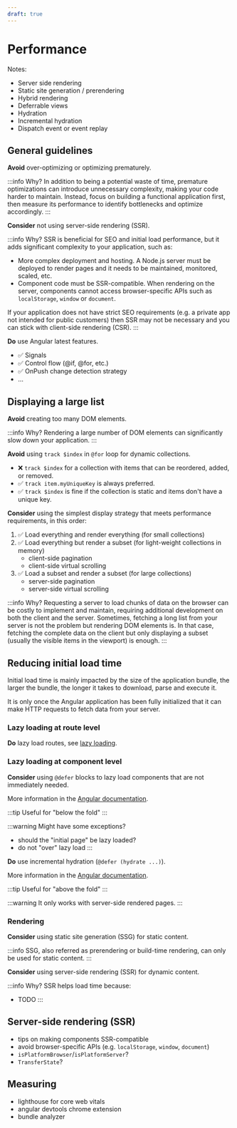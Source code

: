 ```yaml
---
draft: true
---
```


# Performance

Notes:
- Server side rendering
- Static site generation / prerendering
- Hybrid rendering
- Deferrable views
- Hydration
- Incremental hydration
- Dispatch event or event replay

## General guidelines

**Avoid** over-optimizing or optimizing prematurely.

:::info Why?
In addition to being a potential waste of time, premature optimizations can introduce unnecessary complexity, making your code harder to maintain. Instead, focus on building a functional application first, then measure its performance to identify bottlenecks and optimize accordingly.
:::

**Consider** not using server-side rendering (SSR).

:::info Why?
SSR is beneficial for SEO and initial load performance, but it adds significant complexity to your application, such as:
- More complex deployment and hosting. A Node.js server must be deployed to render pages and it needs to be maintained, monitored, scaled, etc.
- Component code must be SSR-compatible. When rendering on the server, components cannot access browser-specific APIs such as `localStorage`, `window` or `document`.

If your application does not have strict SEO requirements (e.g. a private app not intended for public customers) then SSR may not be necessary and you can stick with client-side rendering (CSR).
:::

**Do** use Angular latest features.
- ✅ Signals
- ✅ Control flow (@if, @for, etc.)
- ✅ OnPush change detection strategy
- ...

## Displaying a large list

**Avoid** creating too many DOM elements.

:::info Why?
Rendering a large number of DOM elements can significantly slow down your application.
:::

**Avoid** using `track $index` in `@for` loop for dynamic collections.
- ❌ `track $index` for a collection with items that can be reordered, added, or removed.
- ✅ `track item.myUniqueKey` is always preferred.
- ✅ `track $index` is fine if the collection is static and items don't have a unique key.

**Consider** using the simplest display strategy that meets performance requirements, in this order:
1. ✅ Load everything and render everything (for small collections)
2. ✅ Load everything but render a subset (for light-weight collections in memory)
    - client-side pagination
    - client-side virtual scrolling
3. ✅ Load a subset and render a subset (for large collections)
    - server-side pagination
    - server-side virtual scrolling

:::info Why?
Requesting a server to load chunks of data on the browser can be costly to implement and maintain, requiring additional development on both the client and the server. Sometimes, fetching a long list from your server is not the problem but rendering DOM elements is. In that case, fetching the complete data on the client but only displaying a subset (usually the visible items in the viewport) is enough.
:::

## Reducing initial load time

Initial load time is mainly impacted by the size of the application bundle, the larger the bundle, the longer it takes to download, parse and execute it.

It is only once the Angular application has been fully initialized that it can make HTTP requests to fetch data from your server. 


### Lazy loading at route level

**Do** lazy load routes, see [lazy loading](./routing.md#lazy-loading).

### Lazy loading at component level

**Consider** using `@defer` blocks to lazy load components that are not immediately needed.

More information in the [Angular documentation](https://angular.dev/guide/templates/defer).

:::tip
Useful for "below the fold"
:::

:::warning
Might have some exceptions?
- should the "initial page" be lazy loaded?
- do not "over" lazy load
:::

**Do** use incremental hydration (`@defer (hydrate ...)`).

More information in the [Angular documentation](https://angular.dev/guide/incremental-hydration).

:::tip
Useful for "above the fold"
:::

:::warning
It only works with server-side rendered pages.
:::

### Rendering

**Consider** using static site generation (SSG) for static content.

:::info
SSG, also referred as prerendering or build-time rendering, can only be used for static content.
:::

**Consider** using server-side rendering (SSR) for dynamic content.

:::info Why?
SSR helps load time because:
- TODO
:::

## Server-side rendering (SSR)

- tips on making components SSR-compatible
- avoid browser-specific APIs (e.g. `localStorage`, `window`, `document`)
- `isPlatformBrowser`/`isPlatformServer`?
- `TransferState`?

## Measuring

- lighthouse for core web vitals
- angular devtools chrome extension
- bundle analyzer